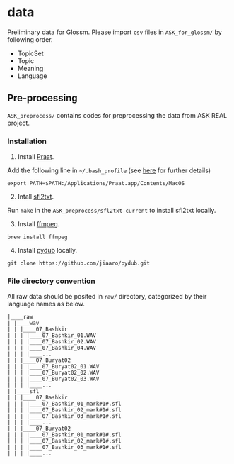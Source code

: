 # data
Preliminary data for Glossm. Please import `csv` files in `ASK_for_glossm/` by following order.

* TopicSet
* Topic
* Meaning
* Language

## Pre-processing

`ASK_preprocess/` contains codes for preprocessing the data from ASK REAL project.

### Installation

1. Install [Praat](http://www.fon.hum.uva.nl/praat/).

Add the following line in `~/.bash_profile` (see [here](https://github.com/JoFrhwld/FAVE/wiki/Praat-on-OS-X) for further details)

```
export PATH=$PATH:/Applications/Praat.app/Contents/MacOS
```

2. Intall [sfl2txt](https://sourceforge.net/projects/sfltxtconverter/).

Run `make` in the `ASK_preprocess/sfl2txt-current` to install sfl2txt locally.

3. Install [ffmpeg](http://www.ffmpeg.org).

```
brew install ffmpeg
```

4. Install [pydub](https://sourceforge.net/projects/sfltxtconverter/) locally.

```
git clone https://github.com/jiaaro/pydub.git
```

### File directory convention

All raw data should be posited in `raw/` directory, categorized by their language names as below.

```
|____raw
| |____wav
| | |____07_Bashkir
| | | |____07_Bashkir_01.WAV
| | | |____07_Bashkir_02.WAV
| | | |____07_Bashkir_04.WAV
| | | |____...
| | |____07_Buryat02
| | | |____07_Buryat02_01.WAV
| | | |____07_Buryat02_02.WAV
| | | |____07_Buryat02_03.WAV
| | | |____...
| |____sfl
| | |____07_Bashkir
| | | |____07_Bashkir_01_mark#1#.sfl
| | | |____07_Bashkir_02_mark#1#.sfl
| | | |____07_Bashkir_03_mark#1#.sfl
| | | |____...
| | |____07_Buryat02
| | | |____07_Bashkir_01_mark#1#.sfl
| | | |____07_Bashkir_02_mark#1#.sfl
| | | |____07_Bashkir_03_mark#1#.sfl
| | | |____...
```

